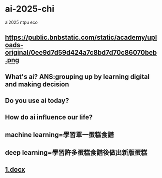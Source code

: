 # ai-2025-chi
ai2025 ntpu eco

## https://public.bnbstatic.com/static/academy/uploads-original/0ee9d7d59d424a7c8bd7d70c86070beb.png

## What's ai? ANS:grouping up by learning digital and making decision

## Do you use ai today?

## How do ai influence our life?

## machine learning=學習單一蛋糕食譜
## deep learning=學習許多蛋糕食譜後做出新版蛋糕
## [1.docx](https://github.com/user-attachments/files/18961530/1.docx)
